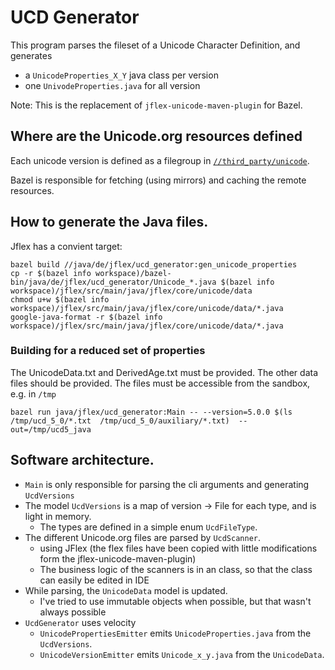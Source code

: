 # UCD Generator

This program parses the fileset of a Unicode Character Definition,
and generates 
* a `UnicodeProperties_X_Y` java class per version
* one `UnivodeProperties.java` for all version

Note: This is the replacement of `jflex-unicode-maven-plugin` for Bazel.

## Where are the Unicode.org resources defined

Each unicode version is defined as a filegroup in
[`//third_party/unicode`](../../../third_party/unicode).

Bazel is responsible for fetching (using mirrors) and caching the remote resources.

## How to generate the Java files.

Jflex has a convient target:

    bazel build //java/de/jflex/ucd_generator:gen_unicode_properties
    cp -r $(bazel info workspace)/bazel-bin/java/de/jflex/ucd_generator/Unicode_*.java $(bazel info workspace)/jflex/src/main/java/jflex/core/unicode/data
    chmod u+w $(bazel info workspace)/jflex/src/main/java/jflex/core/unicode/data/*.java
    google-java-format -r $(bazel info workspace)/jflex/src/main/java/jflex/core/unicode/data/*.java

### Building for a reduced set of properties

The UnicodeData.txt and DerivedAge.txt must be provided.
The other data files should be provided.
The files must be accessible from the sandbox, e.g. in `/tmp`

    bazel run java/jflex/ucd_generator:Main -- --version=5.0.0 $(ls /tmp/ucd_5_0/*.txt  /tmp/ucd_5_0/auxiliary/*.txt)  --out=/tmp/ucd5_java
    
## Software architecture.

* `Main` is only responsible for parsing the cli arguments
  and generating `UcdVersions`
* The model `UcdVersions` is a map of version → File for each type, and is light in memory.
  * The types are defined in a simple enum `UcdFileType`.
* The different Unicode.org files are parsed by `UcdScanner`.
  * using JFlex (the flex files have been copied with little modifications form the jflex-unicode-maven-plugin)
  * The business logic of the scanners is in an class, so that the class can easily be edited in IDE
* While parsing, the `UnicodeData` model is updated.
  * I've tried to use immutable objects when possible, but that wasn't always possible
* `UcdGenerator` uses velocity
  * `UnicodePropertiesEmitter` emits `UnicodeProperties.java` from the `UcdVersions`.
  * `UnicodeVersionEmitter` emits `Unicode_x_y.java` from the `UnicodeData`.
